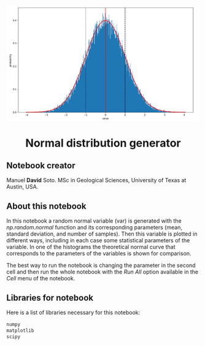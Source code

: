 <div class="cell markdown">

<img src="normal.PNG" style="width:1000px" align="center">

<h1><center>Normal distribution generator</h1></center>

<h2>Notebook creator</h2>

Manuel **David** Soto. MSc in Geological Sciences, University of Texas
at Austin, USA.

<h2>About this notebook</h2>

In this notebook a random normal variable (var) is generated with the *np.random.normal* function and its corresponding parameters (mean, standard deviation, and number of samples). Then this variable is plotted in different ways, including in each case some statistical parameters of the variable. In one of the histograms the theoretical normal curve that corresponds to the parameters of the variables is shown for comparison.

The best way to run the notebook is changing the parameter in the second cell and then run the whole notebook with the *Run All* option available in the *Cell* menu of the notebook.  

<h2>Libraries for notebook</h2>

Here is a list of libraries necessary for this notebook:

    numpy
    matplotlib
    scipy
